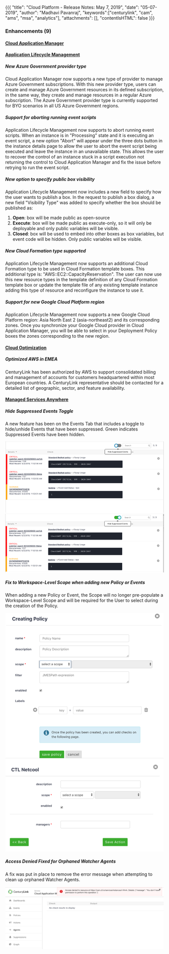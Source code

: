 {{{
"title": "Cloud Platform - Release Notes: May 7, 2019",
"date": "05-07-2019",
"author": "Madhavi Pavanraj",
"keywords":["centurylink", "cam", "ams", "msa", "analytics"],
"attachments": [],
"contentIsHTML": false
}}}

### Enhancements (9)

#### [Cloud Application Manager](https://www.ctl.io/cloud-application-manager/)

#### [Application Lifecycle Management](https://www.ctl.io/cloud-application-manager/application-lifecycle-management/)

##### New Azure Government provider type

Cloud Application Manager now supports a new type of provider to manage Azure Government subscriptions. With this new provider type, users can create and manage Azure Government resources in its defined subscription, in the same way, they create and manage resources in a regular Azure subscription. The Azure Government provider type is currently supported for BYO scenarios in all US Azure Government regions.

##### Support for aborting running event scripts

Application Lifecycle Management now supports to abort running event scripts. When an instance is in "Processing" state and it is executing an event script, a new option "Abort" will appear under the three dots button in the instance details page to allow the user to abort the event script being executed and leave the instance in an unavailable state. This allows the user to recover the control of an instance stuck in a script execution not returning the control to Cloud Application Manager and fix the issue before retrying to run the event script.

##### New option to specify public box visibility

Application Lifecycle Management now includes a new field to specify how the user wants to publish a box. In the request to publish a box dialog, a new field "Visibility Type" was added to specify whether the box should be published as:
1. **Open**: box will be made public as open-source
2. **Execute**: box will be made public as execute-only, so it will only be deployable and only public variables will be visible.
3. **Closed**: box will be used to embed into other boxes as box variables, but event code will be hidden. Only public variables will be visible.

##### New Cloud Formation type supported

Application Lifecycle Management now supports an additional Cloud Formation type to be used in Cloud Formation template boxes. This additional type is:
"AWS::EC2::CapacityReservation". The user can now use this new resource types in the template definition of any Cloud Formation template box or update the template file of any existing template instance adding this type of resource and reconfigure the instance to use it.

##### Support for new Google Cloud Platform region

Application Lifecycle Management now supports a new Google Cloud Platform region: Asia North East 2 (asia-northeast2) and its corresponding zones. Once you synchronize your Google Cloud provider in Cloud Application Manager, you will be able to select in your Deployment Policy boxes the zones corresponding to the new region.

#### [Cloud Optimization](https://www.ctl.io/cloud-application-manager/cloud-optimization/)

##### Optimized AWS in EMEA

CenturyLink has been authorized by AWS to support consolidated billing and management of accounts for customers headquartered within most European countries. A CenturyLink representative should be contacted for a detailed list of geographic, sector, and feature availability.

#### [Managed Services Anywhere](https://www.ctl.io/cloud-application-manager/managed-services-anywhere/)

##### Hide Suppressed Events Toggle

A new feature has been on the Events Tab that includes a toggle to hide/unhide Events that have been suppressed. Green indicates Suppressed Events have been hidden.

![Events1.PNG](../../images/release-notes/2019/events1.png)
![Events2.PNG](../../images/release-notes/2019/events2.png)

##### Fix to Workspace-Level Scope when adding new Policy or Events

When adding a new Policy or Event, the Scope will no longer pre-populate a Workspace-Level Scope and will be required for the User to select during the creation of the Policy.

![Policy1.PNG](../../images/release-notes/2019/policy1.png)
![Policy2.PNG](../../images/release-notes/2019/policy2.png)

##### Access Denied Fixed for Orphaned Watcher Agents

A fix was put in place to remove the error message when attempting to clean up orphaned Watcher Agents.

![Watcher1.PNG](../../images/release-notes/2019/watcher1.png)
